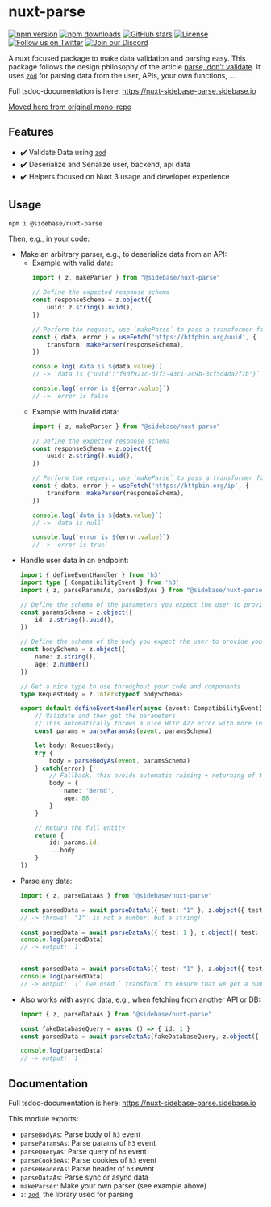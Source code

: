 # nuxt-parse

[![npm version][npm-version-src]][npm-version-href]
[![npm downloads][npm-downloads-src]][npm-downloads-href]
[![GitHub stars](https://badgen.net/github/stars/sidebase/nuxt-parse)](https://GitHub.com/sidebase/nuxt-parse/)
[![License][license-src]][license-href]
[![Follow us on Twitter](https://badgen.net/badge/icon/twitter?icon=twitter&label)](https://twitter.com/sidebase_io)
[![Join our Discord](https://badgen.net/badge/icon/discord?icon=discord&label)](https://discord.gg/9MUHR8WT9B)

A nuxt focused package to make data validation and parsing easy. This package follows the design philosophy of the article [parse, don't validate](https://lexi-lambda.github.io/blog/2019/11/05/parse-don-t-validate/). It uses [`zod`](https://github.com/colinhacks/zod) for parsing data from the user, APIs, your own functions, ...

Full tsdoc-documentation is here: https://nuxt-sidebase-parse.sidebase.io

[Moved here from original mono-repo](https://github.com/sidebase/sidebase-libs/tree/main/packages/nuxt-sidebase-parse)

## Features

- ✔️ Validate Data using [`zod`](https://github.com/colinhacks/zod)
- ✔️ Deserialize and Serialize user, backend, api data
- ✔️ Helpers focused on Nuxt 3 usage and developer experience

## Usage


```bash
npm i @sidebase/nuxt-parse
```

Then, e.g., in your code:

- Make an arbitrary parser, e.g., to deserialize data from an API:
    - Example with valid data:
        ```ts
        import { z, makeParser } from "@sidebase/nuxt-parse"

        // Define the expected response schema
        const responseSchema = z.object({
            uuid: z.string().uuid(),
        })

        // Perform the request, use `makeParse` to pass a transformer for the data
        const { data, error } = useFetch('https://httpbin.org/uuid', {
            transform: makeParser(responseSchema),
        })

        console.log(`data is ${data.value}`)
        // -> `data is {"uuid":"f8df921c-d7f3-43c1-ac9b-3cf5d4da2f7b"}`

        console.log(`error is ${error.value}`)
        // -> `error is false`
        ```
    - Example with invalid data:
        ```ts
        import { z, makeParser } from "@sidebase/nuxt-parse"

        // Define the expected response schema
        const responseSchema = z.object({
            uuid: z.string().uuid(),
        })

        // Perform the request, use `makeParse` to pass a transformer for the data
        const { data, error } = useFetch('https://httpbin.org/ip', {
            transform: makeParser(responseSchema),
        })

        console.log(`data is ${data.value}`)
        // -> `data is null`

        console.log(`error is ${error.value}`)
        // -> `error is true`
        ```
- Handle user data in an endpoint:
    ```ts
    import { defineEventHandler } from 'h3'
    import type { CompatibilityEvent } from 'h3'
    import { z, parseParamsAs, parseBodyAs } from "@sidebase/nuxt-parse"

    // Define the schema of the parameters you expect the user to provide you with
    const paramsSchema = z.object({
        id: z.string().uuid(),
    })

    // Define the schema of the body you expect the user to provide you with
    const bodySchema = z.object({
        name: z.string(),
        age: z.number()
    })

    // Get a nice type to use throughout your code and components
    type RequestBody = z.infer<typeof bodySchema>

    export default defineEventHandler(async (event: CompatibilityEvent) => {
        // Validate and then get the parameters
        // This automatically throws a nice HTTP 422 error with more information if the data is invalid
        const params = parseParamsAs(event, paramsSchema)

        let body: RequestBody;
        try {
            body = parseBodyAs(event, paramsSchema)
        } catch(error) {
            // Fallback, this avoids automatic raising + returning of the HTTP 422 error
            body = {
                name: 'Bernd',
                age: 88
            }
        }

        // Return the full entity
        return {
            id: params.id,
            ...body
        }
    })
    ```
- Parse any data:
    ```ts
    import { z, parseDataAs } from "@sidebase/nuxt-parse"

    const parsedData = await parseDataAs({ test: "1" }, z.object({ test: z.number() )}))
    // -> throws! `"1"` is not a number, but a string!

    const parsedData = await parseDataAs({ test: 1 }, z.object({ test: z.number() )}))
    console.log(parsedData)
    // -> output: `1`


    const parsedData = await parseDataAs({ test: "1" }, z.object({ test: z.string().transform(v => parseInt(v)) )}))
    console.log(parsedData)
    // -> output: `1` (we used `.transform` to ensure that we get a number)


    ```
- Also works with async data, e.g., when fetching from another API or DB:
    ```ts
    import { z, parseDataAs } from "@sidebase/nuxt-parse"

    const fakeDatabaseQuery = async () => { id: 1 }
    const parsedData = await parseDataAs(fakeDatabaseQuery, z.object({ id: z.number() )}))

    console.log(parsedData)
    // -> output: `1`
    ```

## Documentation

Full tsdoc-documentation is here: https://nuxt-sidebase-parse.sidebase.io

This module exports:
- `parseBodyAs`: Parse body of `h3` event
- `parseParamsAs`: Parse params of `h3` event
- `parseQueryAs`: Parse query of `h3` event
- `parseCookieAs`: Parse cookies of `h3` event
- `parseHeaderAs`: Parse header of `h3` event
- `parseDataAs`: Parse sync or async data
- `makeParser`: Make your own parser (see example above)
- `z`: [`zod`](https://github.com/colinhacks/zod), the library used for parsing


<!-- Badges -->
[npm-version-src]: https://img.shields.io/npm/v/@sidebase/nuxt-parse/latest.svg
[npm-version-href]: https://npmjs.com/package/@sidebase/nuxt-parse

[npm-downloads-src]: https://img.shields.io/npm/dt/@sidebase/nuxt-parse.svg
[npm-downloads-href]: https://npmjs.com/package/@sidebase/nuxt-parse

[license-src]: https://img.shields.io/npm/l/@sidebase/nuxt-parse.svg
[license-href]: https://npmjs.com/package/@sidebase/nuxt-parse
